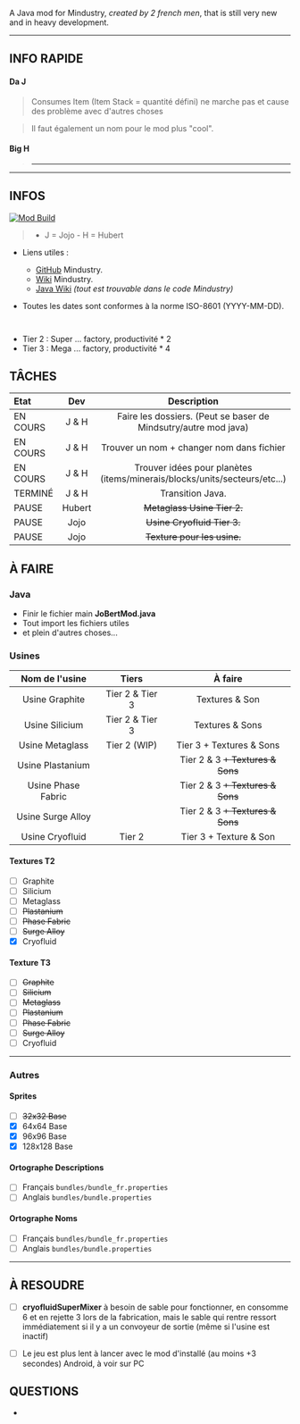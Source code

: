 A Java mod for Mindustry, *created by 2 french men*, that is still very new and in heavy development.

- - -

## INFO RAPIDE

#### Da J
> Consumes Item (Item Stack = quantité défini) ne marche pas et cause des problème avec d'autres choses 

> Il faut également un nom pour le mod plus "cool".

#### Big H
> ***


- - -

## INFOS
[![Mod Build](https://github.com/HubertBDLB/Jobert_Factories/actions/workflows/build.yml/badge.svg?branch=master)](https://github.com/HubertBDLB/Jobert_Factories/actions/workflows/build.yml)
> - J = Jojo - H = Hubert


- Liens utiles :
  - [GitHub](https://github.com/Anuken/Mindustry) Mindustry.
  - [Wiki](https://mindustrygame.github.io/wiki/) Mindustry.
  - [Java Wiki](https://mindustrygame.github.io/docs/index.html) *(tout est trouvable dans le code Mindustry)*

- Toutes les dates sont conformes à la norme ISO-8601 (YYYY-MM-DD).

``` ```
- Tier 2 : Super ... factory, productivité * 2
- Tier 3 : Mega ... factory, productivité * 4


## TÂCHES 


| Etat| Dev | Description |
|:-|:-:|:-:|
| EN COURS | J & H | Faire les dossiers. (Peut se baser de Mindsutry/autre mod java) |
| EN COURS | J & H | Trouver un nom + changer nom dans fichier |
| EN COURS | J & H | Trouver idées pour planètes (items/minerais/blocks/units/secteurs/etc...)
| TERMINÉ | J & H | Transition Java. |
| PAUSE | Hubert | ~~Metaglass Usine Tier 2.~~ |
| PAUSE | Jojo | ~~Usine Cryofluid Tier 3.~~ |
| PAUSE | Jojo | ~~Texture pour les usine.~~ |


## À FAIRE


### Java

- Finir le fichier main **JoBertMod.java**
- Tout import les fichiers utiles
- et plein d'autres choses...

### Usines

| Nom de l'usine | Tiers | À faire |
| :-:| :-:| :-:|
| Usine Graphite | Tier 2 & Tier 3 | Textures & Son |
| Usine Silicium| Tier 2 & Tier 3 | Textures & Sons |
| Usine Metaglass | Tier 2 (WIP) | Tier 3 + Textures & Sons |
| Usine Plastanium |  | Tier 2 & 3 ~~+ Textures & Sons~~ |
| Usine Phase Fabric |  | Tier 2 & 3 ~~+ Textures & Sons~~ |
| Usine Surge Alloy |  | Tier 2 & 3 ~~+ Textures & Sons~~ |
| Usine Cryofluid | Tier 2 | Tier 3 + Texture & Son |

#### Textures T2
  - [ ] Graphite
  - [ ] Silicium 
  - [ ] Metaglass
  - [ ] ~~Plastanium~~
  - [ ] ~~Phase Fabric~~
  - [ ] ~~Surge Alloy~~
  - [X] Cryofluid

#### Texture T3
  - [ ] ~~Graphite~~
  - [ ] ~~Silicium~~
  - [ ] ~~Metaglass~~
  - [ ] ~~Plastanium~~
  - [ ] ~~Phase Fabric~~
  - [ ] ~~Surge Alloy~~
  - [ ] Cryofluid

- - -

### Autres

#### Sprites
  - [ ] ~~32x32 Base~~
  - [X] 64x64 Base
  - [X] 96x96 Base
  - [X] 128x128 Base

#### Ortographe Descriptions
  - [ ] Français `bundles/bundle_fr.properties`
  - [ ] Anglais `bundles/bundle.properties`

#### Ortographe Noms
  - [ ] Français `bundles/bundle_fr.properties`
  - [ ] Anglais `bundles/bundle.properties`

- - -

## À RESOUDRE

- [ ] **cryofluidSuperMixer** à besoin de sable pour fonctionner, en consomme 6 et en rejette 3 lors de la fabrication, mais le sable qui rentre ressort immédiatement si il y a un convoyeur de sortie (même si l'usine est inactif)
  
- [ ] Le jeu est plus lent à lancer avec le mod d'installé (au moins +3 secondes) Android, à voir sur PC



## QUESTIONS

- 
